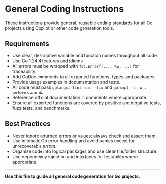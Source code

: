 # General Coding Instructions

These instructions provide general, reusable coding standards for all Go projects using Copilot or other code generation tools.

## Requirements
- Use clear, descriptive variable and function names throughout all code.
- Use Go 1.24.4 features and idioms.
- All errors must be wrapped with `fmt.Errorf(..., %w, ...)` for traceability.
- Add GoDoc comments to all exported functions, types, and packages.
- Provide usage examples in documentation and tests.
- All code must pass `golangci-lint run --fix` and `gofumpt -l -w .` before commit.
- Reference official documentation in comments where appropriate.
- Ensure all exported functions are covered by positive and negative tests, fuzz tests, and benchmarks.

## Best Practices
- Never ignore returned errors or values; always check and assert them.
- Use idiomatic Go error handling and avoid panics except for unrecoverable errors.
- Organize code into logical packages and use clear file/folder structure.
- Use dependency injection and interfaces for testability where appropriate.

---

**Use this file to guide all general code generation for Go projects.**
